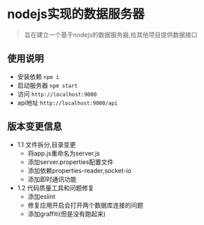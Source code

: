 # nodejs实现的数据服务器

> 旨在建立一个基于nodejs的数据服务器,给其他项目提供数据接口

## 使用说明

- 安装依赖 `npm i`
- 启动服务器 `npm start`
- 访问 `http://localhost:9000`
- api地址 `http://localhost:9000/api`

## 版本变更信息

- 1.1 文件拆分,目录变更
  - 将app.js重命名为server.js
  - 添加server.properties配置文件
  - 添加依赖properties-reader,socket-io
  - 添加即时通讯功能
- 1.2 代码质量工具和问题修复
  - 添加eslint
  - 修复应用开启会打开两个数据库连接的问题
  - 添加graffiti(但是没有跑起来)